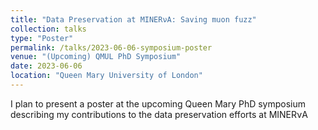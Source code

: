 ```yaml
---
title: "Data Preservation at MINERνA: Saving muon fuzz"
collection: talks
type: "Poster"
permalink: /talks/2023-06-06-symposium-poster
venue: "(Upcoming) QMUL PhD Symposium"
date: 2023-06-06
location: "Queen Mary University of London"
---
```


I plan to present a poster at the upcoming Queen Mary PhD symposium describing my contributions to the data preservation efforts at MINERνA